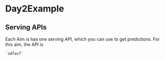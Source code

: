 # Day2Example

## Serving APIs

Each Aim is has one serving API, which you can use to get predictions. 
For this aim, the API is

    `sdfasf`
